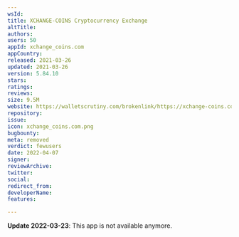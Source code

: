 ```yaml
---
wsId: 
title: XCHANGE-COINS Cryptocurrency Exchange
altTitle: 
authors: 
users: 50
appId: xchange_coins.com
appCountry: 
released: 2021-03-26
updated: 2021-03-26
version: 5.84.10
stars: 
ratings: 
reviews: 
size: 9.5M
website: https://walletscrutiny.com/brokenlink/https://xchange-coins.com/
repository: 
issue: 
icon: xchange_coins.com.png
bugbounty: 
meta: removed
verdict: fewusers
date: 2022-04-07
signer: 
reviewArchive: 
twitter: 
social: 
redirect_from: 
developerName: 
features: 

---
```


**Update 2022-03-23**: This app is not available anymore.

